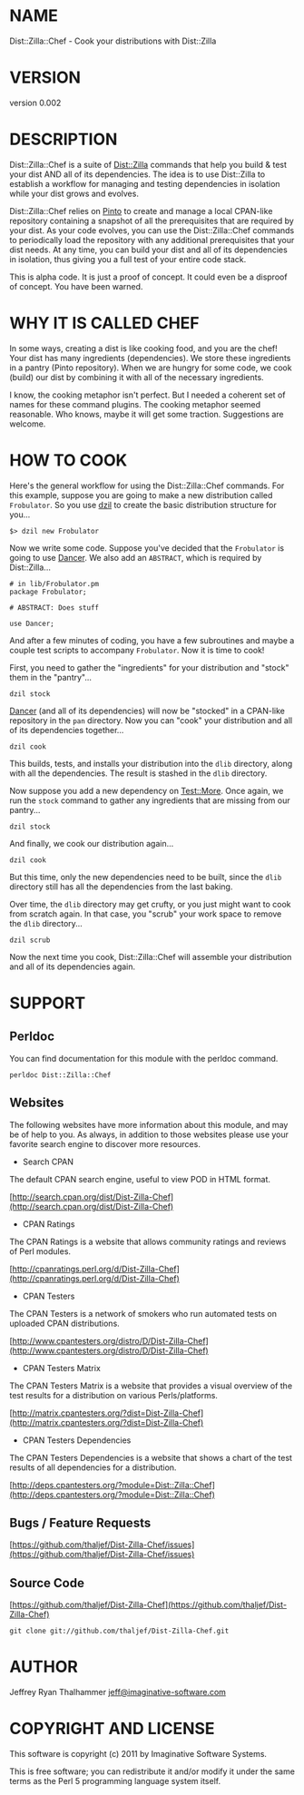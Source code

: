# NAME

Dist::Zilla::Chef - Cook your distributions with Dist::Zilla

# VERSION

version 0.002

# DESCRIPTION

Dist::Zilla::Chef is a suite of [Dist::Zilla](http://search.cpan.org/perldoc?Dist::Zilla) commands that help you
build & test your dist AND all of its dependencies.  The idea is to
use Dist::Zilla to establish a workflow for managing and testing
dependencies in isolation while your dist grows and evolves.

Dist::Zilla::Chef relies on [Pinto](http://search.cpan.org/perldoc?Pinto) to create and manage a local
CPAN-like repository containing a snapshot of all the prerequisites
that are required by your dist.  As your code evolves, you can use the
Dist::Zilla::Chef commands to periodically load the repository with any
additional prerequisites that your dist needs.  At any time, you can
build your dist and all of its dependencies in isolation, thus giving
you a full test of your entire code stack.

This is alpha code.  It is just a proof of concept.  It could even be
a disproof of concept.  You have been warned.

# WHY IT IS CALLED CHEF

In some ways, creating a dist is like cooking food, and you are the
chef!  Your dist has many ingredients (dependencies).  We store
these ingredients in a pantry (Pinto repository).  When we are
hungry for some code, we cook (build) our dist by combining it with
all of the necessary ingredients.

I know, the cooking metaphor isn't perfect.  But I needed a coherent
set of names for these command plugins.  The cooking metaphor seemed
reasonable.  Who knows, maybe it will get some traction.  Suggestions
are welcome.

# HOW TO COOK

Here's the general workflow for using the Dist::Zilla::Chef commands.
For this example, suppose you are going to make a new distribution called
`Frobulator`.  So you use [dzil](http://search.cpan.org/perldoc?dzil) to create the basic distribution
structure for you...

    $> dzil new Frobulator

Now we write some code.  Suppose you've decided that the `Frobulator`
is going to use [Dancer](http://search.cpan.org/perldoc?Dancer).  We also add an `ABSTRACT`, which is
required by Dist::Zilla...

    # in lib/Frobulator.pm
    package Frobulator;

    # ABSTRACT: Does stuff

    use Dancer;

And after a few minutes of coding, you have a few subroutines and
maybe a couple test scripts to accompany `Frobulator`.  Now it is
time to cook!

First, you need to gather the "ingredients" for your distribution and
"stock" them in the "pantry"...

    dzil stock

[Dancer](http://search.cpan.org/perldoc?Dancer) (and all of its dependencies) will now be "stocked" in
a CPAN-like repository in the `pan` directory.  Now you can "cook"
your distribution and all of its dependencies together...

    dzil cook

This builds, tests, and installs your distribution into the `dlib`
directory, along with all the dependencies.  The result is stashed
in the `dlib` directory.

Now suppose you add a new dependency on [Test::More](http://search.cpan.org/perldoc?Test::More).  Once again,
we run the `stock` command to gather any ingredients that are missing
from our pantry...

    dzil stock

And finally, we cook our distribution again...

    dzil cook

But this time, only the new dependencies need to be built, since the
`dlib` directory still has all the dependencies from the last baking.

Over time, the `dlib` directory may get crufty, or you just might
want to cook from scratch again.  In that case, you "scrub" your
work space to remove the `dlib` directory...

    dzil scrub

Now the next time you cook, Dist::Zilla::Chef will assemble your
distribution and all of its dependencies again.

# SUPPORT

## Perldoc

You can find documentation for this module with the perldoc command.

    perldoc Dist::Zilla::Chef

## Websites

The following websites have more information about this module, and may be of help to you. As always,
in addition to those websites please use your favorite search engine to discover more resources.

- Search CPAN

The default CPAN search engine, useful to view POD in HTML format.

[http://search.cpan.org/dist/Dist-Zilla-Chef](http://search.cpan.org/dist/Dist-Zilla-Chef)

- CPAN Ratings

The CPAN Ratings is a website that allows community ratings and reviews of Perl modules.

[http://cpanratings.perl.org/d/Dist-Zilla-Chef](http://cpanratings.perl.org/d/Dist-Zilla-Chef)

- CPAN Testers

The CPAN Testers is a network of smokers who run automated tests on uploaded CPAN distributions.

[http://www.cpantesters.org/distro/D/Dist-Zilla-Chef](http://www.cpantesters.org/distro/D/Dist-Zilla-Chef)

- CPAN Testers Matrix

The CPAN Testers Matrix is a website that provides a visual overview of the test results for a distribution on various Perls/platforms.

[http://matrix.cpantesters.org/?dist=Dist-Zilla-Chef](http://matrix.cpantesters.org/?dist=Dist-Zilla-Chef)

- CPAN Testers Dependencies

The CPAN Testers Dependencies is a website that shows a chart of the test results of all dependencies for a distribution.

[http://deps.cpantesters.org/?module=Dist::Zilla::Chef](http://deps.cpantesters.org/?module=Dist::Zilla::Chef)

## Bugs / Feature Requests

[https://github.com/thaljef/Dist-Zilla-Chef/issues](https://github.com/thaljef/Dist-Zilla-Chef/issues)

## Source Code



[https://github.com/thaljef/Dist-Zilla-Chef](https://github.com/thaljef/Dist-Zilla-Chef)

    git clone git://github.com/thaljef/Dist-Zilla-Chef.git

# AUTHOR

Jeffrey Ryan Thalhammer <jeff@imaginative-software.com>

# COPYRIGHT AND LICENSE

This software is copyright (c) 2011 by Imaginative Software Systems.

This is free software; you can redistribute it and/or modify it under
the same terms as the Perl 5 programming language system itself.